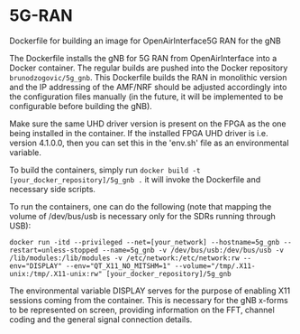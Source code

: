 # 5G-RAN

Dockerfile for building an image for OpenAirInterface5G RAN for the gNB

The Dockerfile installs the gNB for 5G RAN from OpenAirInterface into a Docker container. The regular builds are pushed into the Docker repository ```brunodzogovic/5g_gnb```. This Dockerfile builds the RAN in monolithic version and the IP addressing of the AMF/NRF should be adjusted accordingly into the configuration files manually (in the future, it will be implemented to be configurable before building the gNB). 

Make sure the same UHD driver version is present on the FPGA as the one being installed in the container. If the installed FPGA UHD driver is i.e. version 4.1.0.0, then you can set this in the 'env.sh' file as an environmental variable.

To build the containers, simply run ```docker build -t [your_docker_repository]/5g_gnb .``` it will invoke the Dockerfile and necessary side scripts.

To run the containers, one can do the following (note that mapping the volume of /dev/bus/usb is necessary only for the SDRs running through USB): 

```
docker run -itd --privileged --net=[your_network] --hostname=5g_gnb --restart=unless-stopped --name=5g_gnb -v /dev/bus/usb:/dev/bus/usb -v /lib/modules:/lib/modules -v /etc/network:/etc/network:rw --env="DISPLAY" --env="QT_X11_NO_MITSHM=1" --volume="/tmp/.X11-unix:/tmp/.X11-unix:rw" [your_docker_repository]/5g_gnb
```

The environmental variable DISPLAY serves for the purpose of enabling X11 sessions coming from the container. This is necessary for the gNB x-forms to be represented on screen, providing information on the FFT, channel coding and the general signal connection details. 
